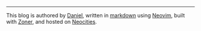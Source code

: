 ---

This blog is authored by [Daniel](mailto:daniel@ficd.ca), written in [markdown](https://www.markdownguide.org/) using [Neovim](https://neovim.io/), built with [Zoner](https://sr.ht/~ryantrawick/zoner/), and hosted on [Neocities](https://neocities.org/).

